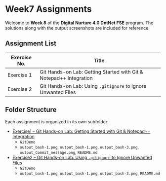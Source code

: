 # Week7 Assignments

Welcome to **Week 8** of the **Digital Nurture 4.0 DotNet FSE** program.
The solutions along with the output screenshots are included for reference.

## Assignment List


| Exercise No. | Title                                      |
|--------------|--------------------------------------------|
| Exercise 1   | Git Hands-on Lab: Getting Started with Git & Notepad++ Integration          |
| Exercise 2   | Git Hands-on Lab: Using `.gitignore` to Ignore Unwanted Files          |

## Folder Structure

Each assignment is organized in its own subfolder:

* [Exercise1 – Git Hands-on Lab: Getting Started with Git & Notepad++ Integration](./Exercise1)
    * `GitDemo`
    * `output_bash-1.png`, `output_bash-1.png`, `output_bash-3.png`, `output_Commit_message.png`, `README.md`
* [Exercise2 – Git Hands-on Lab: Using `.gitignore` to Ignore Unwanted Files](./Exercise2)
    * `GitDemo`
    * `output_bash-1.png`, `output_bash-1.png`, `output_bash-3.png`, `README.md`